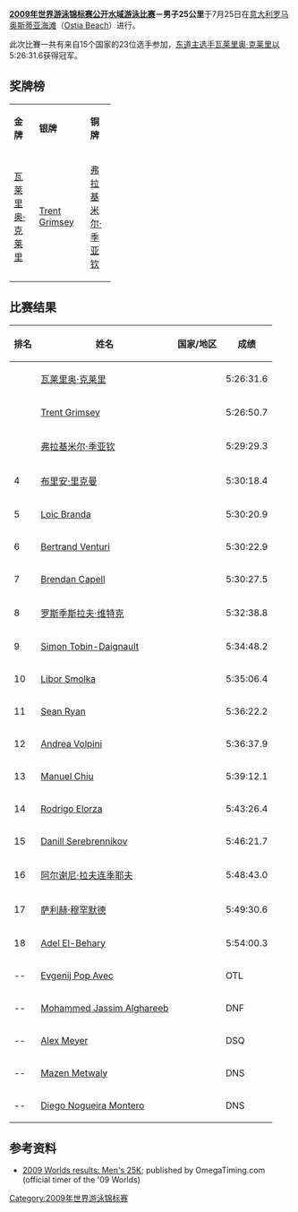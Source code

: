 **[2009年世界游泳锦标赛公开水域游泳比赛](https://zh.wikipedia.org/wiki/2009年世界游泳锦标赛公开水域游泳比赛 "wikilink")－男子25公里**于7月25日在[意大利](../Page/意大利.md "wikilink")[罗马奥斯蒂亚海滩](https://zh.wikipedia.org/wiki/罗马市 "wikilink")（[Ostia
Beach](https://zh.wikipedia.org/wiki/:en:Ostia_\(quarter_of_Rome\) "wikilink")）进行。

此次比賽一共有来自15个国家的23位选手参加，[东道主选手](https://zh.wikipedia.org/wiki/东道主 "wikilink")[瓦莱里奥·克莱里以](https://zh.wikipedia.org/wiki/瓦莱里奥·克莱里 "wikilink")5:26:31.6获得冠军。

## 奖牌榜

<table style="width:36%;">
<colgroup>
<col style="width: 12%" />
<col style="width: 12%" />
<col style="width: 12%" />
</colgroup>
<tbody>
<tr class="odd">
<td><p><strong>金牌</strong></p></td>
<td><p><strong>银牌</strong></p></td>
<td><p><strong>铜牌</strong></p></td>
</tr>
<tr class="even">
<td><p><a href="https://zh.wikipedia.org/wiki/瓦莱里奥·克莱里" title="wikilink">瓦莱里奥·克莱里</a><br />
</p></td>
<td><p><a href="https://zh.wikipedia.org/wiki/Trent_Grimsey" title="wikilink">Trent Grimsey</a><br />
</p></td>
<td><p><a href="https://zh.wikipedia.org/wiki/弗拉基米尔·季亚钦" title="wikilink">弗拉基米尔·季亚钦</a><br />
</p></td>
</tr>
</tbody>
</table>

## 比赛结果

<table>
<thead>
<tr class="header">
<th><p>排名</p></th>
<th><p>姓名</p></th>
<th><p>国家/地区</p></th>
<th><p>成绩</p></th>
</tr>
</thead>
<tbody>
<tr class="odd">
<td></td>
<td><p><a href="https://zh.wikipedia.org/wiki/瓦莱里奥·克莱里" title="wikilink">瓦莱里奥·克莱里</a></p></td>
<td></td>
<td><p>5:26:31.6</p></td>
</tr>
<tr class="even">
<td></td>
<td><p><a href="https://zh.wikipedia.org/wiki/Trent_Grimsey" title="wikilink">Trent Grimsey</a></p></td>
<td></td>
<td><p>5:26:50.7</p></td>
</tr>
<tr class="odd">
<td></td>
<td><p><a href="https://zh.wikipedia.org/wiki/弗拉基米尔·季亚钦" title="wikilink">弗拉基米尔·季亚钦</a></p></td>
<td></td>
<td><p>5:29:29.3</p></td>
</tr>
<tr class="even">
<td><p>4</p></td>
<td><p><a href="https://zh.wikipedia.org/wiki/布里安·里克曼" title="wikilink">布里安·里克曼</a></p></td>
<td></td>
<td><p>5:30:18.4</p></td>
</tr>
<tr class="odd">
<td><p>5</p></td>
<td><p><a href="https://zh.wikipedia.org/wiki/Loic_Branda" title="wikilink">Loic Branda</a></p></td>
<td></td>
<td><p>5:30:20.9</p></td>
</tr>
<tr class="even">
<td><p>6</p></td>
<td><p><a href="https://zh.wikipedia.org/wiki/Bertrand_Venturi" title="wikilink">Bertrand Venturi</a></p></td>
<td></td>
<td><p>5:30:22.9</p></td>
</tr>
<tr class="odd">
<td><p>7</p></td>
<td><p><a href="https://zh.wikipedia.org/wiki/Brendan_Capell" title="wikilink">Brendan Capell</a></p></td>
<td></td>
<td><p>5:30:27.5</p></td>
</tr>
<tr class="even">
<td><p>8</p></td>
<td><p><a href="https://zh.wikipedia.org/wiki/罗斯季斯拉夫·维特克" title="wikilink">罗斯季斯拉夫·维特克</a></p></td>
<td></td>
<td><p>5:32:38.8</p></td>
</tr>
<tr class="odd">
<td><p>9</p></td>
<td><p><a href="https://zh.wikipedia.org/wiki/Simon_Tobin-Daignault" title="wikilink">Simon Tobin-Daignault</a></p></td>
<td></td>
<td><p>5:34:48.2</p></td>
</tr>
<tr class="even">
<td><p>10</p></td>
<td><p><a href="https://zh.wikipedia.org/wiki/Libor_Smolka" title="wikilink">Libor Smolka</a></p></td>
<td></td>
<td><p>5:35:06.4</p></td>
</tr>
<tr class="odd">
<td><p>11</p></td>
<td><p><a href="https://zh.wikipedia.org/wiki/Sean_Ryan_(swimmer)" title="wikilink">Sean Ryan</a></p></td>
<td></td>
<td><p>5:36:22.2</p></td>
</tr>
<tr class="even">
<td><p>12</p></td>
<td><p><a href="https://zh.wikipedia.org/wiki/Andrea_Volpini" title="wikilink">Andrea Volpini</a></p></td>
<td></td>
<td><p>5:36:37.9</p></td>
</tr>
<tr class="odd">
<td><p>13</p></td>
<td><p><a href="https://zh.wikipedia.org/wiki/Manuel_Chiu" title="wikilink">Manuel Chiu</a></p></td>
<td></td>
<td><p>5:39:12.1</p></td>
</tr>
<tr class="even">
<td><p>14</p></td>
<td><p><a href="https://zh.wikipedia.org/wiki/Rodrigo_Elorza" title="wikilink">Rodrigo Elorza</a></p></td>
<td></td>
<td><p>5:43:26.4</p></td>
</tr>
<tr class="odd">
<td><p>15</p></td>
<td><p><a href="https://zh.wikipedia.org/wiki/Danill_Serebrennikov" title="wikilink">Danill Serebrennikov</a></p></td>
<td></td>
<td><p>5:46:21.7</p></td>
</tr>
<tr class="even">
<td><p>16</p></td>
<td><p><a href="https://zh.wikipedia.org/wiki/阿尔谢尼·拉夫连季耶夫" title="wikilink">阿尔谢尼·拉夫连季耶夫</a></p></td>
<td></td>
<td><p>5:48:43.0</p></td>
</tr>
<tr class="odd">
<td><p>17</p></td>
<td><p><a href="https://zh.wikipedia.org/wiki/萨利赫·穆罕默德" title="wikilink">萨利赫·穆罕默德</a></p></td>
<td></td>
<td><p>5:49:30.6</p></td>
</tr>
<tr class="even">
<td><p>18</p></td>
<td><p><a href="https://zh.wikipedia.org/wiki/Adel_El-Behary" title="wikilink">Adel El-Behary</a></p></td>
<td></td>
<td><p>5:54:00.3</p></td>
</tr>
<tr class="odd">
<td><p>--</p></td>
<td><p><a href="https://zh.wikipedia.org/wiki/Evgenij_Pop_Avec" title="wikilink">Evgenij Pop Avec</a></p></td>
<td></td>
<td><p>OTL</p></td>
</tr>
<tr class="even">
<td><p>--</p></td>
<td><p><a href="https://zh.wikipedia.org/wiki/Mohammed_Jassim_Alghareeb" title="wikilink">Mohammed Jassim Alghareeb</a></p></td>
<td></td>
<td><p>DNF</p></td>
</tr>
<tr class="odd">
<td><p>--</p></td>
<td><p><a href="https://zh.wikipedia.org/wiki/Alex_Meyer" title="wikilink">Alex Meyer</a></p></td>
<td></td>
<td><p>DSQ</p></td>
</tr>
<tr class="even">
<td><p>--</p></td>
<td><p><a href="https://zh.wikipedia.org/wiki/Mazen_Metwaly" title="wikilink">Mazen Metwaly</a></p></td>
<td></td>
<td><p>DNS</p></td>
</tr>
<tr class="odd">
<td><p>--</p></td>
<td><p><a href="https://zh.wikipedia.org/wiki/Diego_Nogueira_Montero" title="wikilink">Diego Nogueira Montero</a></p></td>
<td></td>
<td><p>DNS</p></td>
</tr>
</tbody>
</table>

## 参考资料

  - [2009 Worlds results:
    Men's 25K](https://web.archive.org/web/20090806171132/http://www.omegatiming.com/openwater/racearchives/2009/Roma2009/25_km_Mens_Results.pdf);
    published by OmegaTiming.com (official timer of the '09 Worlds)

[Category:2009年世界游泳锦标赛](https://zh.wikipedia.org/wiki/Category:2009年世界游泳锦标赛 "wikilink")